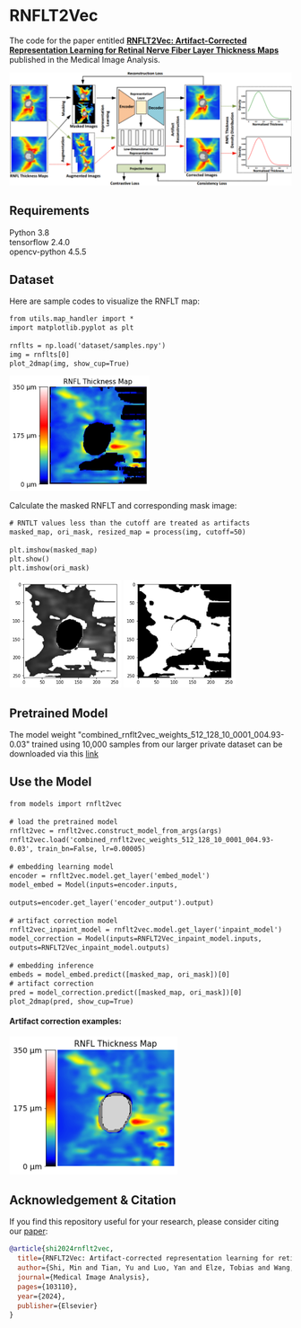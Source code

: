 # RNFLT2Vec

The code for the paper entitled [**RNFLT2Vec: Artifact-Corrected Representation Learning for Retinal Nerve Fiber Layer Thickness Maps**](https://doi.org/10.1016/j.media.2024.103110) published in the Medical Image Analysis.

<img src="imgs/Fig1.jpg" width="700">

## Requirements
Python 3.8 <br/>
tensorflow 2.4.0 <br/>
opencv-python 4.5.5

## Dataset

Here are sample codes to visualize the RNFLT map:
````
from utils.map_handler import *
import matplotlib.pyplot as plt

rnflts = np.load('dataset/samples.npy')
img = rnflts[0]
plot_2dmap(img, show_cup=True)
````
<img src="imgs/Fig2.png" width="250">

Calculate the masked RNFLT and corresponding mask image:
````
# RNTLT values less than the cutoff are treated as artifacts
masked_map, ori_mask, resized_map = process(img, cutoff=50)

plt.imshow(masked_map)
plt.show()
plt.imshow(ori_mask)
````
<img src="imgs/masked_map.png" width="200">
<img src="imgs/ori_mask.png" width="200">

## Pretrained Model
The model weight "combined_rnflt2vec_weights_512_128_10_0001_004.93-0.03" trained using 10,000 samples from our larger private dataset can be downloaded via this [link](https://drive.google.com/file/d/1LsOz5bp8bVKJR7npRNE5RQ3sCI4yg4Cz/view?usp=sharing)


## Use the Model
````
from models import rnflt2vec

# load the pretrained model
rnflt2vec = rnflt2vec.construct_model_from_args(args)
rnflt2vec.load('combined_rnflt2vec_weights_512_128_10_0001_004.93-0.03', train_bn=False, lr=0.00005)

# embedding learning model
encoder = rnflt2vec.model.get_layer('embed_model')
model_embed = Model(inputs=encoder.inputs, 
                    outputs=encoder.get_layer('encoder_output').output)
                    
# artifact correction model                   
rnflt2vec_inpaint_model = rnflt2vec.model.get_layer('inpaint_model')
model_correction = Model(inputs=RNFLT2Vec_inpaint_model.inputs, outputs=RNFLT2Vec_inpaint_model.outputs)
                                 
# embedding inference
embeds = model_embed.predict([masked_map, ori_mask])[0] 
# artifact correction
pred = model_correction.predict([masked_map, ori_mask])[0]
plot_2dmap(pred, show_cup=True)
````

#### Artifact correction examples: <br />
<img src="imgs/example.png" width="300">

## Acknowledgement & Citation


If you find this repository useful for your research, please consider citing our [paper](https://doi.org/10.1016/j.media.2024.103110):

```bibtex
@article{shi2024rnflt2vec,
  title={RNFLT2Vec: Artifact-corrected representation learning for retinal nerve fiber layer thickness maps},
  author={Shi, Min and Tian, Yu and Luo, Yan and Elze, Tobias and Wang, Mengyu},
  journal={Medical Image Analysis},
  pages={103110},
  year={2024},
  publisher={Elsevier}
}

